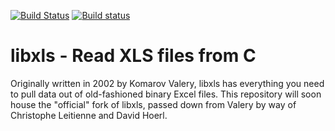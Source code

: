 [![Build Status](https://travis-ci.org/evanmiller/libxls.svg?branch=master)](https://travis-ci.org/evanmiller/libxls)
[![Build status](https://ci.appveyor.com/api/projects/status/4ais4ilmbhuu605c?svg=true)](https://ci.appveyor.com/project/evanmiller/libxls)

libxls - Read XLS files from C
==

Originally written in 2002 by Komarov Valery, libxls has everything you need to
pull data out of old-fashioned binary Excel files. This repository will soon
house the "official" fork of libxls, passed down from Valery by way of 
Christophe Leitienne and David Hoerl.
